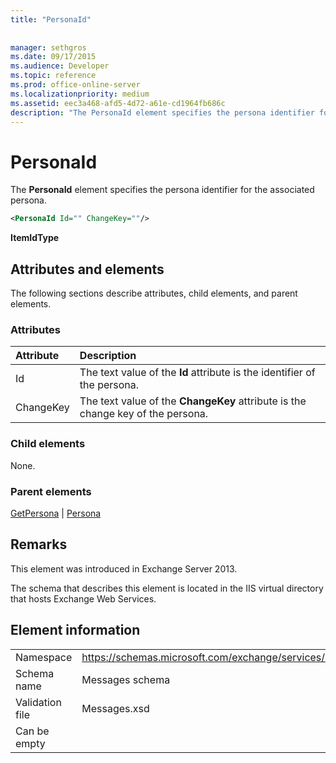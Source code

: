 ```yaml
---
title: "PersonaId"
 
 
manager: sethgros
ms.date: 09/17/2015
ms.audience: Developer
ms.topic: reference
ms.prod: office-online-server
ms.localizationpriority: medium
ms.assetid: eec3a468-afd5-4d72-a61e-cd1964fb686c
description: "The PersonaId element specifies the persona identifier for the associated persona."
---
```


# PersonaId

The **PersonaId** element specifies the persona identifier for the associated persona. 
  
```XML
<PersonaId Id="" ChangeKey=""/>
```

 **ItemIdType**
## Attributes and elements

The following sections describe attributes, child elements, and parent elements.
  
### Attributes

|**Attribute**|**Description**|
|:-----|:-----|
|Id  <br/> |The text value of the **Id** attribute is the identifier of the persona.  <br/> |
|ChangeKey  <br/> |The text value of the **ChangeKey** attribute is the change key of the persona.  <br/> |
   
### Child elements

None.
  
### Parent elements

[GetPersona](getpersona.md) | [Persona](persona.md)
  
## Remarks

This element was introduced in Exchange Server 2013.
  
The schema that describes this element is located in the IIS virtual directory that hosts Exchange Web Services.
  
## Element information

|||
|:-----|:-----|
|Namespace  <br/> |https://schemas.microsoft.com/exchange/services/2006/messages  <br/> |
|Schema name  <br/> |Messages schema  <br/> |
|Validation file  <br/> |Messages.xsd  <br/> |
|Can be empty  <br/> ||
   

